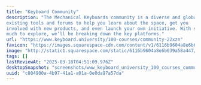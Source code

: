 ```yaml
---
title: "Keyboard Community"
description: "The Mechanical Keyboards community is a diverse and global one, with many 
existing tools and forums to help you learn about the space, get you 
involved with new products, and even launch your own initiative. With so 
much to explore, we’ll be breaking down the key platforms."
url: "https://www.keyboard.university/100-courses/community-22xzn"
favicon: "https://images.squarespace-cdn.com/content/v1/6116b9604a8e6b639a58a447/1586554320859-5SDUUONYHBKEFHE576MK/favicon.ico"
image: "http://static1.squarespace.com/static/6116b9604a8e6b639a58a447/6116b9634a8e6b639a58a498/6116b9c14a8e6b639a58aa9c/1589396198774/WM-VanMech2020-123_MDG09041.jpg?format=1500w"
tags: []
lastReviewAt: "2025-03-18T04:51:09.976Z"
desktopSnapshot: "screenshots/www_keyboard_university_100_courses_community_22xzn.png"
uuid: "c804900a-4b97-41a1-a01a-0e0da97a57da"
---
```

